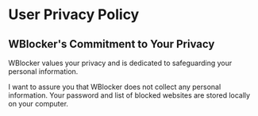 # User Privacy Policy

## WBlocker's Commitment to Your Privacy

WBlocker values your privacy and is dedicated to safeguarding your personal information.

I want to assure you that WBlocker does not collect any personal information. Your password and list of blocked websites are stored locally on your computer.
